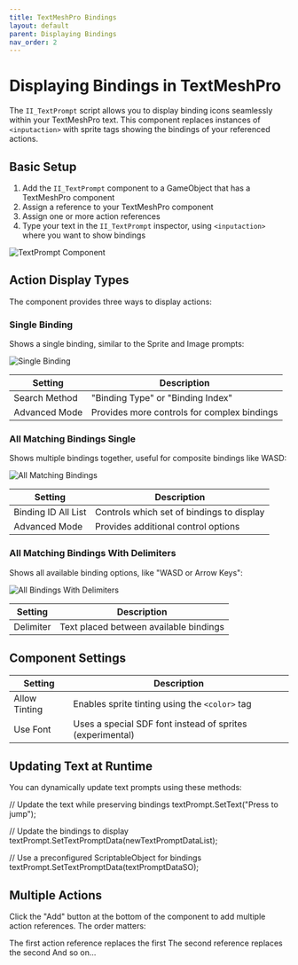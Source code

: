 ```yaml
---
title: TextMeshPro Bindings
layout: default
parent: Displaying Bindings
nav_order: 2
---
```


# Displaying Bindings in TextMeshPro

The `II_TextPrompt` script allows you to display binding icons seamlessly within your TextMeshPro text. This component replaces instances of `<inputaction>` with sprite tags showing the bindings of your referenced actions.

## Basic Setup

1. Add the `II_TextPrompt` component to a GameObject that has a TextMeshPro component
2. Assign a reference to your TextMeshPro component
3. Assign one or more action references
4. Type your text in the `II_TextPrompt` inspector, using `<inputaction>` where you want to show bindings

![TextPrompt Component](/input-icons-documentation/assets/images/text-prompt-component.png)

## Action Display Types

The component provides three ways to display actions:

### Single Binding

Shows a single binding, similar to the Sprite and Image prompts:

![Single Binding](/input-icons-documentation/assets/images/tmpro-single-binding.png)

| Setting | Description |
|---------|-------------|
| Search Method | "Binding Type" or "Binding Index" |
| Advanced Mode | Provides more controls for complex bindings |

### All Matching Bindings Single

Shows multiple bindings together, useful for composite bindings like WASD:

![All Matching Bindings](/input-icons-documentation/assets/images/tmpro-all-bindings.png)

| Setting | Description |
|---------|-------------|
| Binding ID All List | Controls which set of bindings to display |
| Advanced Mode | Provides additional control options |

### All Matching Bindings With Delimiters

Shows all available binding options, like "WASD or Arrow Keys":

![All Bindings With Delimiters](/input-icons-documentation/assets/images/tmpro-bindings-delimited.png)

| Setting | Description |
|---------|-------------|
| Delimiter | Text placed between available bindings |

## Component Settings

| Setting | Description |
|---------|-------------|
| Allow Tinting | Enables sprite tinting using the `<color>` tag |
| Use Font | Uses a special SDF font instead of sprites (experimental) |

## Updating Text at Runtime

You can dynamically update text prompts using these methods:


// Update the text while preserving bindings
textPrompt.SetText("Press <inputaction> to jump");

// Update the bindings to display
textPrompt.SetTextPromptData(newTextPromptDataList);

// Use a preconfigured ScriptableObject for bindings
textPrompt.SetTextPromptData(textPromptDataSO);


## Multiple Actions
Click the "Add" button at the bottom of the component to add multiple action references. The order matters:

The first action reference replaces the first <inputaction>
The second reference replaces the second <inputaction>
And so on...